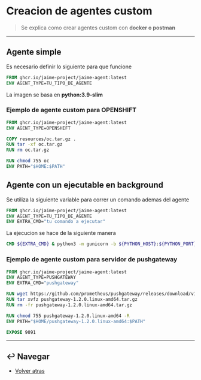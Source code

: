 # Creacion de agentes custom

> Se explica como crear agentes custom con **docker o postman**

---

## Agente simple

Es necesario definir lo siguiente para que funcione

```dockerfile
FROM ghcr.io/jaime-project/jaime-agent:latest
ENV AGENT_TYPE=TU_TIPO_DE_AGENTE
```

La imagen se basa en **python:3.9-slim**

### Ejemplo de agente custom para OPENSHIFT

```dockerfile
FROM ghcr.io/jaime-project/jaime-agent:latest
ENV AGENT_TYPE=OPENSHIFT

COPY resources/oc.tar.gz . 
RUN tar -xf oc.tar.gz 
RUN rm oc.tar.gz

RUN chmod 755 oc
ENV PATH="$HOME:$PATH"
```

## Agente con un ejecutable en background

Se utiliza la siguiente variable para correr un comando ademas del agente

```dockerfile
FROM ghcr.io/jaime-project/jaime-agent:latest
ENV AGENT_TYPE=TU_TIPO_DE_AGENTE
ENV EXTRA_CMD="tu comando a ejecutar"
```

La ejecucion se hace de la siguiente manera

```dockerfile
CMD ${EXTRA_CMD} & python3 -m gunicorn -b ${PYTHON_HOST}:${PYTHON_PORT} --workers=1 --threads=4 app:app
```

### Ejemplo de agente custom para servidor de pushgateway

```dockerfile
FROM ghcr.io/jaime-project/jaime-agent:latest
ENV AGENT_TYPE=PUSHGATEWAY
ENV EXTRA_CMD="pushgateway"

RUN wget https://github.com/prometheus/pushgateway/releases/download/v1.2.0/pushgateway-1.2.0.linux-amd64.tar.gz
RUN tar xvfz pushgateway-1.2.0.linux-amd64.tar.gz
RUN rm -fr pushgateway-1.2.0.linux-amd64.tar.gz

RUN chmod 755 pushgateway-1.2.0.linux-amd64 -R
ENV PATH="$HOME/pushgateway-1.2.0.linux-amd64:$PATH"

EXPOSE 9091
```

---

## :leftwards_arrow_with_hook: Navegar

* [Volver atras](../README.md)
